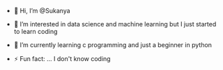 - 👋 Hi, I’m @Sukanya
- 👀 I’m interested in data science and machine learning but I just started to learn coding
- 🌱 I’m currently learning c programming and just a beginner in python

- ⚡ Fun fact: ... I don't know coding

<!---
Sukanyasudarsana/Sukanyasudarsana is a ✨ special ✨ repository because its `README.md` (this file) appears on your GitHub profile.
You can click the Preview link to take a look at your changes.
--->
